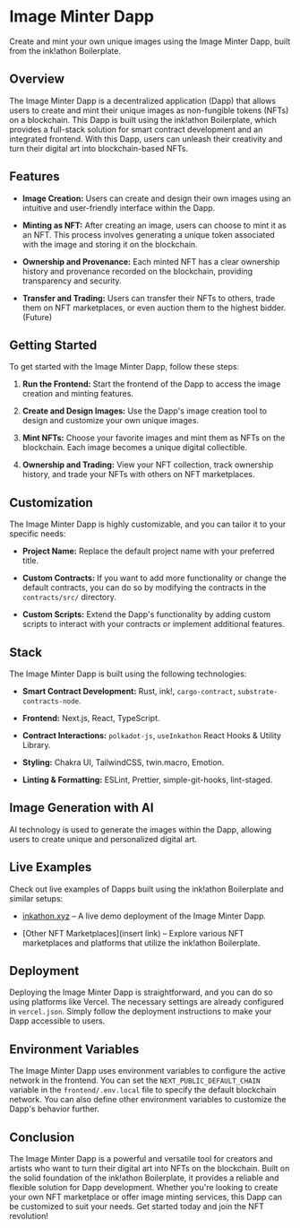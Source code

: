 # Image Minter Dapp

Create and mint your own unique images using the Image Minter Dapp, built from the ink!athon Boilerplate.

## Overview

The Image Minter Dapp is a decentralized application (Dapp) that allows users to create and mint their unique images as non-fungible tokens (NFTs) on a blockchain. This Dapp is built using the ink!athon Boilerplate, which provides a full-stack solution for smart contract development and an integrated frontend. With this Dapp, users can unleash their creativity and turn their digital art into blockchain-based NFTs.

## Features

- **Image Creation:** Users can create and design their own images using an intuitive and user-friendly interface within the Dapp.

- **Minting as NFT:** After creating an image, users can choose to mint it as an NFT. This process involves generating a unique token associated with the image and storing it on the blockchain.

- **Ownership and Provenance:** Each minted NFT has a clear ownership history and provenance recorded on the blockchain, providing transparency and security.

- **Transfer and Trading:** Users can transfer their NFTs to others, trade them on NFT marketplaces, or even auction them to the highest bidder.(Future)

## Getting Started

To get started with the Image Minter Dapp, follow these steps:

1. **Run the Frontend:** Start the frontend of the Dapp to access the image creation and minting features.

2. **Create and Design Images:** Use the Dapp's image creation tool to design and customize your own unique images.

3. **Mint NFTs:** Choose your favorite images and mint them as NFTs on the blockchain. Each image becomes a unique digital collectible.

4. **Ownership and Trading:** View your NFT collection, track ownership history, and trade your NFTs with others on NFT marketplaces.

## Customization

The Image Minter Dapp is highly customizable, and you can tailor it to your specific needs:

- **Project Name:** Replace the default project name with your preferred title.

- **Custom Contracts:** If you want to add more functionality or change the default contracts, you can do so by modifying the contracts in the `contracts/src/` directory.

- **Custom Scripts:** Extend the Dapp's functionality by adding custom scripts to interact with your contracts or implement additional features.

## Stack

The Image Minter Dapp is built using the following technologies:

- **Smart Contract Development:** Rust, ink!, `cargo-contract`, `substrate-contracts-node`.

- **Frontend:** Next.js, React, TypeScript.

- **Contract Interactions:** `polkadot-js`, `useInkathon` React Hooks & Utility Library.

- **Styling:** Chakra UI, TailwindCSS, twin.macro, Emotion.

- **Linting & Formatting:** ESLint, Prettier, simple-git-hooks, lint-staged.

## Image Generation with AI

AI technology is used to generate the images within the Dapp, allowing users to create unique and personalized digital art.

## Live Examples

Check out live examples of Dapps built using the ink!athon Boilerplate and similar setups:

- [inkathon.xyz](https://inkathon.xyz) – A live demo deployment of the Image Minter Dapp.

- [Other NFT Marketplaces](insert link) – Explore various NFT marketplaces and platforms that utilize the ink!athon Boilerplate.

## Deployment

Deploying the Image Minter Dapp is straightforward, and you can do so using platforms like Vercel. The necessary settings are already configured in `vercel.json`. Simply follow the deployment instructions to make your Dapp accessible to users.

## Environment Variables

The Image Minter Dapp uses environment variables to configure the active network in the frontend. You can set the `NEXT_PUBLIC_DEFAULT_CHAIN` variable in the `frontend/.env.local` file to specify the default blockchain network. You can also define other environment variables to customize the Dapp's behavior further.

## Conclusion

The Image Minter Dapp is a powerful and versatile tool for creators and artists who want to turn their digital art into NFTs on the blockchain. Built on the solid foundation of the ink!athon Boilerplate, it provides a reliable and flexible solution for Dapp development. Whether you're looking to create your own NFT marketplace or offer image minting services, this Dapp can be customized to suit your needs. Get started today and join the NFT revolution!